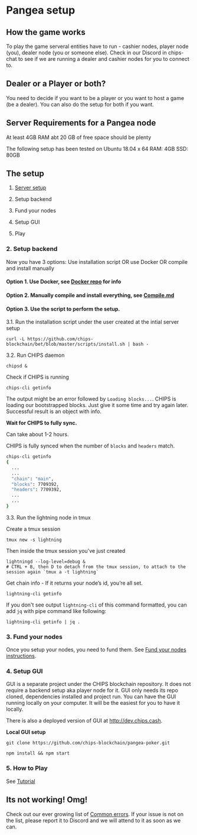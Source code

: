 # Pangea setup

## How the game works

To play the game serveral entities have to run - cashier nodes, player node (you), dealer node (you or someone else). Check in our Discord in chips-chat to see if we are running a dealer and cashier nodes for you to connect to.

## Dealer or a Player or both?

You need to decide if you want to be a player or you want to host a game (be a dealer). You can also do the setup for both if you want.

## Server Requirements for a Pangea node

At least 4GB RAM
abt 20 GB of free space should be plenty

The following setup has been tested on 
Ubuntu 18.04 x 64
RAM: 4GB
SSD: 80GB

## The setup

1. [Server setup](./DigitalOceanServerSetup.md)

2. Setup backend

3. Fund your nodes

4. Setup GUI

5. Play

### 2. Setup backend

Now you have 3 options: Use installation script OR use Docker OR compile and install manually


#### Option 1. Use Docker, see [Docker repo](https://github.com/chips-blockchain/docker) for info

#### Option 2. Manually compile and install everything, see [Compile.md](./compile.md)

#### Option 3. Use the script to perform the setup.

   3.1. Run the installation script under the user created at the intial server setup

   ```
   curl -L https://github.com/chips-blockchain/bet/blob/master/scripts/install.sh | bash -
   ```

   3.2. Run CHIPS daemon
   ```shell
   chipsd &
   ```

   Check if CHIPS is running

   ```shell
   chips-cli getinfo
  ```

   The output might be an error followed by `Loading blocks...`. CHIPS is loading our bootstrapped blocks. Just give it some time and try again later. Successful result is an object with info.

   **Wait for CHIPS to fully sync.**

   Can take about 1-2 hours.

   CHIPS is fully synced when the number of `blocks` and `headers` match.

   ```bash
   chips-cli getinfo
   {
     ...
     ...
     "chain": "main",
     "blocks": 7709392,
     "headers": 7709392,
     ...
     ...
   } 
   ```

  3.3. Run the lightning node in tmux

   Create a tmux session
   ```
   tmux new -s lightning
   ```

   Then inside the tmux session you've just created
   ```
   lightningd --log-level=debug &
   # CTRL + B, then D to detach from the tmux session, to attach to the session again `tmux a -t lightning`
   ```

   Get chain info - If it returns your node’s id, you’re all set.
   ```
   lightning-cli getinfo
   ```

   If you don't see output `lightning-cli` of this command formatted, you can add `jq` with pipe command like following:
   ```
   lightning-cli getinfo | jq .
   ```

### 3. Fund your nodes

Once you setup your nodes, you need to fund them. See [Fund your nodes instructions](./setup_fund_nodes.md).

### 4. Setup GUI

GUI is a separate project under the CHIPS blockchain repository. It does not require a backend setup aka player node for it. GUI only needs its repo cloned, dependencies installed and project run. You can have the GUI running locally on your computer. It will be the easiest for you to have it locally.

There is also a deployed version of GUI at http://dev.chips.cash.

**Local GUI setup**

```
git clone https://github.com/chips-blockchain/pangea-poker.git

npm install && npm start

```

### 5. How to Play

  See [Tutorial](https://github.com/chips-blockchain/pangea-poker/blob/dev/tutorial/Tutorial.md)


## Its not working! Omg!

  Check out our ever growing list of [Common errors](./setup_common_errors.md). If your issue is not on the list, please report it to Discord and we will attend to it as soon as we can.
